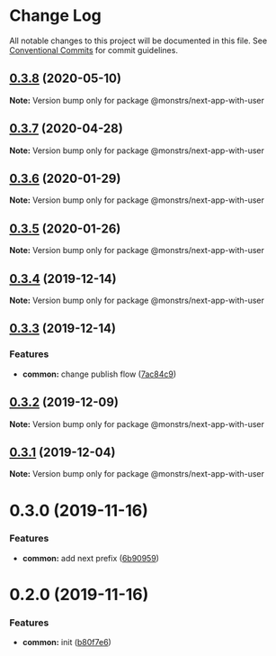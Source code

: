 # Change Log

All notable changes to this project will be documented in this file.
See [Conventional Commits](https://conventionalcommits.org) for commit guidelines.

## [0.3.8](https://github.com/monstrs-lab/nextjs-modules/compare/@monstrs/next-app-with-user@0.3.7...@monstrs/next-app-with-user@0.3.8) (2020-05-10)

**Note:** Version bump only for package @monstrs/next-app-with-user





## [0.3.7](https://github.com/monstrs-lab/nextjs-modules/compare/@monstrs/next-app-with-user@0.3.6...@monstrs/next-app-with-user@0.3.7) (2020-04-28)

**Note:** Version bump only for package @monstrs/next-app-with-user

## [0.3.6](https://github.com/monstrs-lab/nextjs-modules/compare/@monstrs/next-app-with-user@0.3.5...@monstrs/next-app-with-user@0.3.6) (2020-01-29)

**Note:** Version bump only for package @monstrs/next-app-with-user

## [0.3.5](https://github.com/monstrs-lab/nextjs-modules/compare/@monstrs/next-app-with-user@0.3.4...@monstrs/next-app-with-user@0.3.5) (2020-01-26)

**Note:** Version bump only for package @monstrs/next-app-with-user

## [0.3.4](https://github.com/monstrs-lab/nextjs-modules/compare/@monstrs/next-app-with-user@0.3.3...@monstrs/next-app-with-user@0.3.4) (2019-12-14)

**Note:** Version bump only for package @monstrs/next-app-with-user

## [0.3.3](https://github.com/monstrs-lab/nextjs-modules/compare/@monstrs/next-app-with-user@0.3.2...@monstrs/next-app-with-user@0.3.3) (2019-12-14)

### Features

- **common:** change publish flow ([7ac84c9](https://github.com/monstrs-lab/nextjs-modules/commit/7ac84c94b89cd2ab5cf62c398c45d447567dd682))

## [0.3.2](https://github.com/monstrs-lab/nextjs-modules/compare/@monstrs/next-app-with-user@0.3.1...@monstrs/next-app-with-user@0.3.2) (2019-12-09)

**Note:** Version bump only for package @monstrs/next-app-with-user

## [0.3.1](https://github.com/monstrs-lab/nextjs-modules/compare/@monstrs/next-app-with-user@0.3.0...@monstrs/next-app-with-user@0.3.1) (2019-12-04)

**Note:** Version bump only for package @monstrs/next-app-with-user

# 0.3.0 (2019-11-16)

### Features

- **common:** add next prefix ([6b90959](https://github.com/monstrs-lab/nextjs-modules/commit/6b90959f86b8f0fb7bf1e64bd1ccf00b6d664188))

# 0.2.0 (2019-11-16)

### Features

- **common:** init ([b80f7e6](https://github.com/monstrs-lab/nextjs-modules/commit/b80f7e6c4c3e1853c835070ea30980096986a616))
